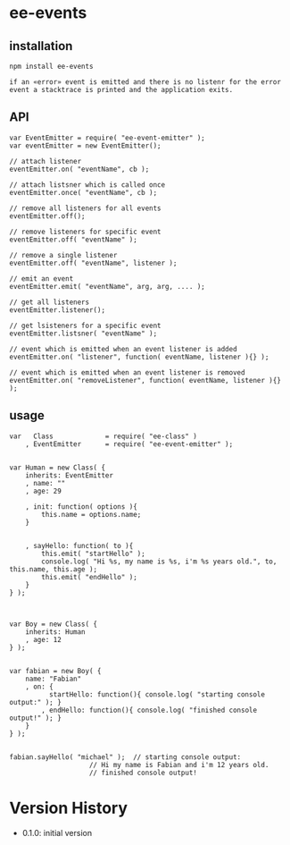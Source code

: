 # ee-events

## installation

	npm install ee-events

	if an «error» event is emitted and there is no listenr for the error event a stacktrace is printed and the application exits.


## API

	var EventEmitter = require( "ee-event-emitter" );
	var eventEmitter = new EventEmitter();

	// attach listener
	eventEmitter.on( "eventName", cb );

	// attach listsner which is called once
	eventEmitter.once( "eventName", cb );

	// remove all listeners for all events
	eventEmitter.off();

	// remove listeners for specific event
	eventEmitter.off( "eventName" );

	// remove a single listener
	eventEmitter.off( "eventName", listener );

	// emit an event
	eventEmitter.emit( "eventName", arg, arg, .... );

	// get all listeners
	eventEmitter.listener();

	// get lsisteners for a specific event
	eventEmitter.listsner( "eventName" );

	// event which is emitted when an event listener is added
	eventEmitter.on( "listener", function( eventName, listener ){} );

	// event which is emitted when an event listener is removed
	eventEmitter.on( "removeListener", function( eventName, listener ){} );


## usage


	var   Class     		= require( "ee-class" )
    	, EventEmitter    	= require( "ee-event-emitter" );


	var Human = new Class( {
	    inherits: EventEmitter
	    , name: ""
	    , age: 29

	    , init: function( options ){
	        this.name = options.name;
	    }


	    , sayHello: function( to ){
	        this.emit( "startHello" );
	        console.log( "Hi %s, my name is %s, i'm %s years old.", to, this.name, this.age );
	        this.emit( "endHello" );
	    }
	} );



	var Boy = new Class( {
	    inherits: Human
	    , age: 12
	} );


	var fabian = new Boy( { 
	    name: "Fabian" 
	    , on: {
	          startHello: function(){ console.log( "starting console output:" ); }
	        , endHello: function(){ console.log( "finished console output!" ); }
	    }
	} );


	fabian.sayHello( "michael" );  // starting console output:
	                    // Hi my name is Fabian and i'm 12 years old.
	                    // finished console output!



# Version History

- 0.1.0: initial version